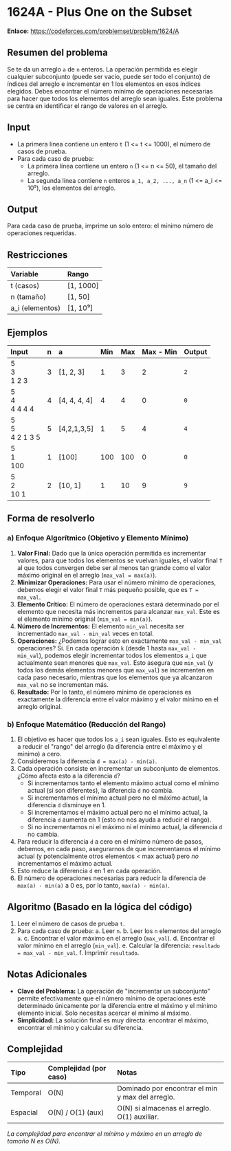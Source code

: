 # 1624A - Plus One on the Subset

**Enlace:** https://codeforces.com/problemset/problem/1624/A

## Resumen del problema
Se te da un arreglo `a` de `n` enteros. La operación permitida es elegir cualquier subconjunto (puede ser vacío, puede ser todo el conjunto) de índices del arreglo e incrementar en 1 los elementos en esos índices elegidos. Debes encontrar el número mínimo de operaciones necesarias para hacer que todos los elementos del arreglo sean iguales. Este problema se centra en identificar el rango de valores en el arreglo.

## Input
-   La primera línea contiene un entero `t` (1 <= t <= 1000), el número de casos de prueba.
-   Para cada caso de prueba:
    -   La primera línea contiene un entero `n` (1 <= n <= 50), el tamaño del arreglo.
    -   La segunda línea contiene `n` enteros `a_1, a_2, ..., a_n` (1 <= a_i <= 10⁹), los elementos del arreglo.

## Output
Para cada caso de prueba, imprime un solo entero: el mínimo número de operaciones requeridas.

## Restricciones

| Variable      | Rango      |
| :------------ | :--------- |
| t (casos)     | [1, 1000]  |
| n (tamaño)    | [1, 50]    |
| a_i (elementos)| [1, 10⁹]   |

## Ejemplos

| Input          | n | a            | Min | Max | Max - Min | Output |
| :------------- | :- | :----------- | :-- | :-- | :-------- | :----- |
| 5 <br> 3 <br> 1 2 3 | 3 | [1, 2, 3]    | 1   | 3   | 2         | `2`    |
| 5 <br> 4 <br> 4 4 4 4 | 4 | [4, 4, 4, 4] | 4   | 4   | 0         | `0`    |
| 5 <br> 5 <br> 4 2 1 3 5 | 5 | [4,2,1,3,5]  | 1   | 5   | 4         | `4`    |
| 5 <br> 1 <br> 100     | 1 | [100]        | 100 | 100 | 0         | `0`    |
| 5 <br> 2 <br> 10 1      | 2 | [10, 1]      | 1   | 10  | 9         | `9`    |

## Forma de resolverlo

### a) Enfoque Algorítmico (Objetivo y Elemento Mínimo)
1.  **Valor Final:** Dado que la única operación permitida es incrementar valores, para que todos los elementos se vuelvan iguales, el valor final `T` al que todos convergen debe ser al menos tan grande como el valor máximo original en el arreglo (`max_val = max(a)`).
2.  **Minimizar Operaciones:** Para usar el número mínimo de operaciones, debemos elegir el valor final `T` más pequeño posible, que es `T = max_val`.
3.  **Elemento Crítico:** El número de operaciones estará determinado por el elemento que necesita más incrementos para alcanzar `max_val`. Este es el elemento mínimo original (`min_val = min(a)`).
4.  **Número de Incrementos:** El elemento `min_val` necesita ser incrementado `max_val - min_val` veces en total.
5.  **Operaciones:** ¿Podemos lograr esto en exactamente `max_val - min_val` operaciones? Sí. En cada operación `k` (desde 1 hasta `max_val - min_val`), podemos elegir incrementar todos los elementos `a_i` que actualmente sean menores que `max_val`. Esto asegura que `min_val` (y todos los demás elementos menores que `max_val`) se incrementen en cada paso necesario, mientras que los elementos que ya alcanzaron `max_val` no se incrementan más.
6.  **Resultado:** Por lo tanto, el número mínimo de operaciones es exactamente la diferencia entre el valor máximo y el valor mínimo en el arreglo original.

### b) Enfoque Matemático (Reducción del Rango)
1.  El objetivo es hacer que todos los `a_i` sean iguales. Esto es equivalente a reducir el "rango" del arreglo (la diferencia entre el máximo y el mínimo) a cero.
2.  Consideremos la diferencia `d = max(a) - min(a)`.
3.  Cada operación consiste en incrementar un subconjunto de elementos. ¿Cómo afecta esto a la diferencia `d`?
    *   Si incrementamos tanto el elemento máximo actual como el mínimo actual (si son diferentes), la diferencia `d` no cambia.
    *   Si incrementamos el mínimo actual pero no el máximo actual, la diferencia `d` disminuye en 1.
    *   Si incrementamos el máximo actual pero no el mínimo actual, la diferencia `d` aumenta en 1 (esto no nos ayuda a reducir el rango).
    *   Si no incrementamos ni el máximo ni el mínimo actual, la diferencia `d` no cambia.
4.  Para reducir la diferencia `d` a cero en el mínimo número de pasos, debemos, en cada paso, asegurarnos de que incrementamos el mínimo actual (y potencialmente otros elementos < max actual) pero *no* incrementamos el máximo actual.
5.  Esto reduce la diferencia `d` en 1 en cada operación.
6.  El número de operaciones necesarias para reducir la diferencia de `max(a) - min(a)` a 0 es, por lo tanto, `max(a) - min(a)`.

## Algoritmo (Basado en la lógica del código)
1.  Leer el número de casos de prueba `t`.
2.  Para cada caso de prueba:
    a.  Leer `n`.
    b.  Leer los `n` elementos del arreglo `a`.
    c.  Encontrar el valor máximo en el arreglo (`max_val`).
    d.  Encontrar el valor mínimo en el arreglo (`min_val`).
    e.  Calcular la diferencia: `resultado = max_val - min_val`.
    f.  Imprimir `resultado`.

## Notas Adicionales
*   **Clave del Problema:** La operación de "incrementar un subconjunto" permite efectivamente que el número mínimo de operaciones esté determinado únicamente por la diferencia entre el máximo y el mínimo elemento inicial. Solo necesitas acercar el mínimo al máximo.
*   **Simplicidad:** La solución final es muy directa: encontrar el máximo, encontrar el mínimo y calcular su diferencia.

## Complejidad

| Tipo        | Complejidad (por caso) | Notas                                           |
| :---------- | :--------------------- | :---------------------------------------------- |
| Temporal    | O(N)                   | Dominado por encontrar el min y max del arreglo. |
| Espacial    | O(N) / O(1) (aux)      | O(N) si almacenas el arreglo. O(1) auxiliar.    |

*La complejidad para encontrar el mínimo y máximo en un arreglo de tamaño N es O(N).*